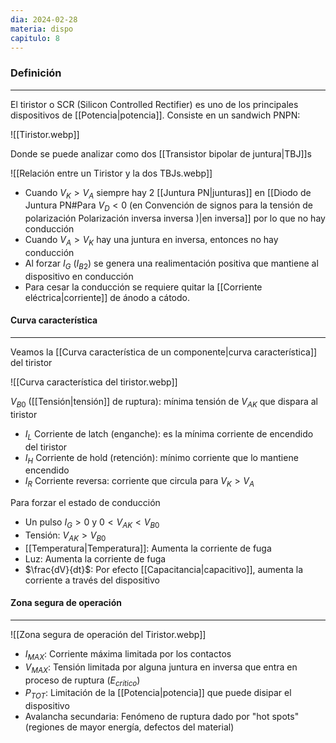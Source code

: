 ```yaml
---
dia: 2024-02-28
materia: dispo
capitulo: 8
---
```

### Definición
---
El tiristor o SCR (Silicon Controlled Rectifier) es uno de los principales dispositivos de [[Potencia|potencia]]. Consiste en un sandwich PNPN:

![[Tiristor.webp]]

Donde se puede analizar como dos [[Transistor bipolar de juntura|TBJ]]s

![[Relación entre un Tiristor y la dos TBJs.webp]]

* Cuando $V_K > V_A$ siempre hay 2 [[Juntura PN|junturas]] en [[Diodo de Juntura PN#Para $V_D < 0$ (en Convención de signos para la tensión de polarización Polarización inversa inversa )|en inversa]] por lo que no hay conducción
* Cuando $V_A > V_K$ hay una juntura en inversa, entonces no hay conducción
* Al forzar $I_G$ $(I_{B2})$ se genera una realimentación positiva que mantiene al dispositivo en conducción
* Para cesar la conducción se requiere quitar la [[Corriente eléctrica|corriente]] de ánodo a cátodo.

#### Curva característica
---
Veamos la [[Curva característica de un componente|curva característica]] del tiristor

![[Curva característica del tiristor.webp]]

$V_{B0}$ ([[Tensión|tensión]] de ruptura): mínima tensión de $V_{AK}$ que dispara al tiristor
* $I_L$ Corriente de latch (enganche): es la mínima corriente de encendido del tiristor
* $I_H$ Corriente de hold (retención): mínimo corriente que lo mantiene encendido
* $I_R$ Corriente reversa: corriente que circula para $V_K > V_A$

Para forzar el estado de conducción
* Un pulso $I_G > 0$ y $0 < V_{AK} < V_{B0}$
* Tensión: $V_{AK} > V_{B0}$
* [[Temperatura|Temperatura]]: Aumenta la corriente de fuga
* Luz: Aumenta la corriente de fuga
* $\frac{dV}{dt}$: Por efecto [[Capacitancia|capacitivo]], aumenta la corriente a través del dispositivo

#### Zona segura de operación
---
![[Zona segura de operación del Tiristor.webp]]

* $I_{MAX}$: Corriente máxima limitada por los contactos
* $V_{MAX}$: Tensión limitada por alguna juntura en inversa que entra en proceso de ruptura $(E_{crítico})$
* $P_{TOT}$: Limitación de la [[Potencia|potencia]] que puede disipar el dispositivo
* Avalancha secundaria: Fenómeno de ruptura dado por "hot spots" (regiones de mayor energía, defectos del material)